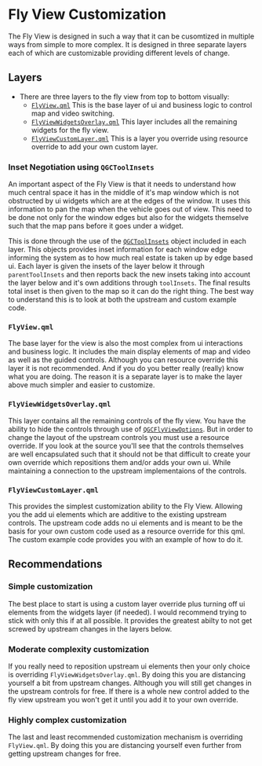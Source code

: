 # Fly View Customization

The Fly View is designed in such a way that it can be cusomtized in multiple ways from simple to more complex. It is designed in three separate layers each of which are customizable providing different levels of change.


## Layers

* There are three layers to the fly view from top to bottom visually:
  * [`FlyView.qml`](https://github.com/mavlink/qgroundcontrol/blob/master/src/FlightDisplay/FlyView.qml) This is the base layer of ui and business logic to control map and video switching.
  * [`FlyViewWidgetsOverlay.qml`](https://github.com/mavlink/qgroundcontrol/blob/master/src/FlightDisplay/FlyViewWidgetLayer.qml) This layer includes all the remaining widgets for the fly view.
  * [`FlyViewCustomLayer.qml`](https://github.com/mavlink/qgroundcontrol/blob/master/src/FlightDisplay/FlyViewCustomLayer.qml) This is a layer you override using resource override to add your own custom layer.

### Inset Negotiation using `QGCToolInsets`
An important aspect of the Fly View is that it needs to understand how much central space it has in the middle of it's map window which is not obstructed by ui widgets which are at the edges of the window. It uses this information to pan the map when the vehicle goes out of view. This need to be done not only for the window edges but also for the widgets themselve such that the map pans before it goes under a widget.

This is done through the use of the [`QGCToolInsets`](https://github.com/mavlink/qgroundcontrol/blob/master/src/QmlControls/QGCToolInsets.qml) object included in each layer. This objects provides inset information for each window edge informing the system as to how much real estate is taken up by edge based ui. Each layer is given the insets of the layer below it through `parentToolInsets` and then reports back the new insets taking into account the layer below and it's own additions through `toolInsets`. The final results total inset is then given to the map so it can do the right thing. The best way to understand this is to look at both the upstream and custom example code.

### `FlyView.qml`
The base layer for the view is also the most complex from ui interactions and business logic. It includes the main display elements of map and video as well as the guided controls. Although you can resource override this layer it is not recommended. And if you do you better really (really) know what you are doing. The reason it is a separate layer is to  make the layer above much simpler and easier to customize.

### `FlyViewWidgetsOverlay.qml`
This layer contains all the remaining controls of the fly view. You have the ability to hide the controls through use of [`QGCFlyViewOptions`](https://github.com/mavlink/qgroundcontrol/blob/master/src/api/QGCOptions.h). But in order to change the layout of the upstream controls you must use a resource override. If you look at the source you'll see that the controls themselves are well encapsulated such that it should not be that difficult to create your own override which repositions them and/or adds your own ui. While maintaining a connection to the upstream implementaions of the controls.

### `FlyViewCustomLayer.qml`
This provides the simplest customization ability to the Fly View. Allowing you the add ui elements which are additive to the existing upstream controls. The upstream code adds no ui elements and is meant to be the basis for your own custom code used as a resource override for this qml. The custom example code provides you with an example of how to do it.

## Recommendations

### Simple customization
The best place to start is using a custom layer override plus turning off ui elements from the widgets layer (if needed). I would recommend trying to stick with only this if at all possible. It provides the greatest abilty to not get screwed by upstream changes in the layers below.

### Moderate complexity customization
If you really need to reposition upstream ui elements then your only choice is overriding `FlyViewWidgetsOverlay.qml`. By doing this you are distancing yourself a bit from upstream changes. Although you will still get changes in the upstream controls for free. If there is a whole new control added to the fly view upstream you won't get it until you add it to your own override.

### Highly complex customization
The last and least recommended customization mechanism is overriding `FlyView.qml`. By doing this you are distancing yourself even further from getting upstream changes for free.